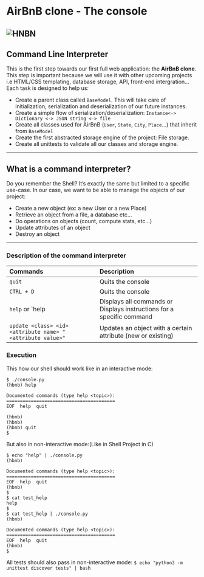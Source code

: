 # AirBnB clone - The console
![HNBN](https://photos.app.goo.gl/u2mGEFy7MSgpUzcU6)
---
## Command Line Interpreter
This is the first step towards our first full web application: the **AirBnB clone**. This step is important because we will use it with other upcoming projects i.e HTML/CSS templating, database storage, API, front-end intergration...
Each task is designed to help us:
* Create a parent class called `BaseModel`. This will take care of initialization, serialization and deserialization of our future instances.
* Create a simple flow of serialization/deserialization: `Instance<-> Dictionary <-> JSON string <-> file`
* Create all classes used for AirBnB (`User`, `State`, `City`, `Place`...) that inherit from `BaseModel`
* Create the first abstracted storage engine of the project: File storage.
* Create all unittests to validate all our classes and storage engine.
---
## What is a command interpreter?
Do you remember the Shell? It’s exactly the same but limited to a specific use-case. In our case, we want to be able to manage the objects of our project:

* Create a new object (ex: a new User or a new Place)
* Retrieve an object from a file, a database etc…
* Do operations on objects (count, compute stats, etc…)
* Update attributes of an object
* Destroy an object
---
### Description of the command interpreter
|    Commands                          |             Description                          |
|:-------------------------------------|:-------------------------------------------------|
|`quit`                  | Quits the console                  |
|`CTRL + D`              | Quits the console                  |
|`help` or `help<command>|Displays all commands or Displays instructions for a specific command|
|`update <class> <id> <attribute name> "<attribute value>"`|Updates an object with a certain attribute (new or existing)|

### Execution
This how our shell should work like in an interactive mode:

```shell
$ ./console.py
(hbnb) help

Documented commands (type help <topic>):
========================================
EOF  help  quit

(hbnb) 
(hbnb) 
(hbnb) quit
$
```

But also in non-interactive mode:(Like in Shell Project in C)

```shell
$ echo "help" | ./console.py
(hbnb)

Documented commands (type help <topic>):
========================================
EOF  help  quit
(hbnb) 
$
$ cat test_help
help
$
$ cat test_help | ./console.py
(hbnb)

Documented commands (type help <topic>):
========================================
EOF  help  quit
(hbnb) 
$
```
All tests should also pass in non-interactive mode: `$ echo "python3 -m unittest discover tests" | bash`
